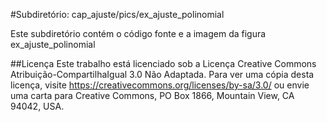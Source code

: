 #Subdiretório: cap_ajuste/pics/ex_ajuste_polinomial

Este subdiretório contém o código fonte e a imagem da figura
    ex_ajuste_polinomial

##Licença
Este trabalho está licenciado sob a Licença Creative Commons Atribuição-CompartilhaIgual 3.0 Não Adaptada. Para ver uma cópia desta licença, visite https://creativecommons.org/licenses/by-sa/3.0/ ou envie uma carta para Creative Commons, PO Box 1866, Mountain View, CA 94042, USA.
